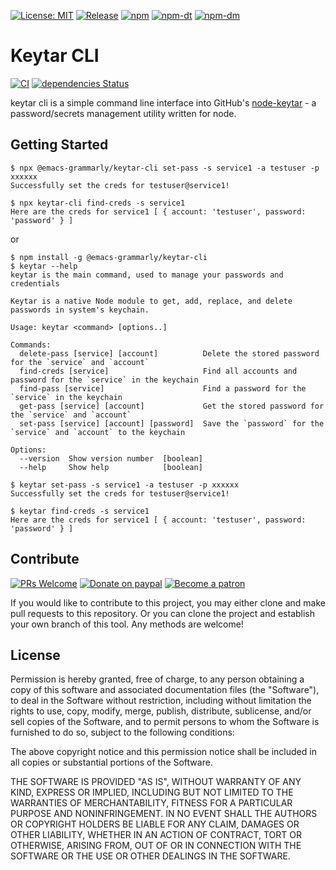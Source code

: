 [![License: MIT](https://img.shields.io/badge/License-MIT-green.svg)](https://opensource.org/licenses/MIT)
[![Release](https://img.shields.io/github/release/emacs-grammarly/keytar-cli.svg?logo=github)](https://github.com/emacs-grammarly/keytar-cli/releases/latest)
[![npm](https://img.shields.io/npm/v/@emacs-grammarly/keytar-cli?logo=npm&color=green)](https://www.npmjs.com/package/@emacs-grammarly/keytar-cli)
[![npm-dt](https://img.shields.io/npm/dt/@emacs-grammarly/keytar-cli.svg)](https://npmcharts.com/compare/@emacs-grammarly/keytar-cli?minimal=true)
[![npm-dm](https://img.shields.io/npm/dm/@emacs-grammarly/keytar-cli.svg)](https://npmcharts.com/compare/@emacs-grammarly/keytar-cli?minimal=true)

# Keytar CLI

[![CI](https://github.com/emacs-grammarly/keytar-cli/actions/workflows/test.yml/badge.svg)](https://github.com/emacs-grammarly/keytar-cli/actions/workflows/test.yml)
[![dependencies Status](https://status.david-dm.org/gh/emacs-grammarly/keytar-cli.svg)](https://david-dm.org/emacs-grammarly/keytar-cli)

keytar cli is a simple command line interface into GitHub's [node-keytar](https://github.com/atom/node-keytar) - a password/secrets management utility written for node.

## Getting Started

```
$ npx @emacs-grammarly/keytar-cli set-pass -s service1 -a testuser -p xxxxxx
Successfully set the creds for testuser@service1!

$ npx keytar-cli find-creds -s service1
Here are the creds for service1 [ { account: 'testuser', password: 'password' } ]
```
or

```
$ npm install -g @emacs-grammarly/keytar-cli
$ keytar --help
keytar is the main command, used to manage your passwords and credentials

Keytar is a native Node module to get, add, replace, and delete passwords in system's keychain.

Usage: keytar <command> [options..]

Commands:
  delete-pass [service] [account]          Delete the stored password for the `service` and `account`
  find-creds [service]                     Find all accounts and password for the `service` in the keychain
  find-pass [service]                      Find a password for the `service` in the keychain
  get-pass [service] [account]             Get the stored password for the `service` and `account`
  set-pass [service] [account] [password]  Save the `password` for the `service` and `account` to the keychain

Options:
  --version  Show version number  [boolean]
  --help     Show help            [boolean]

$ keytar set-pass -s service1 -a testuser -p xxxxxx
Successfully set the creds for testuser@service1!

$ keytar find-creds -s service1
Here are the creds for service1 [ { account: 'testuser', password: 'password' } ]
```

## Contribute

[![PRs Welcome](https://img.shields.io/badge/PRs-welcome-brightgreen.svg)](http://makeapullrequest.com)
[![Donate on paypal](https://img.shields.io/badge/paypal-donate-1?logo=paypal&color=blue)](https://www.paypal.me/jcs090218)
[![Become a patron](https://img.shields.io/badge/patreon-become%20a%20patron-orange.svg?logo=patreon)](https://www.patreon.com/jcs090218)

If you would like to contribute to this project, you may either
clone and make pull requests to this repository. Or you can
clone the project and establish your own branch of this tool.
Any methods are welcome!

## License

Permission is hereby granted, free of charge, to any person obtaining a copy
of this software and associated documentation files (the "Software"), to deal
in the Software without restriction, including without limitation the rights
to use, copy, modify, merge, publish, distribute, sublicense, and/or sell
copies of the Software, and to permit persons to whom the Software is
furnished to do so, subject to the following conditions:

The above copyright notice and this permission notice shall be included in all
copies or substantial portions of the Software.

THE SOFTWARE IS PROVIDED "AS IS", WITHOUT WARRANTY OF ANY KIND, EXPRESS OR
IMPLIED, INCLUDING BUT NOT LIMITED TO THE WARRANTIES OF MERCHANTABILITY,
FITNESS FOR A PARTICULAR PURPOSE AND NONINFRINGEMENT. IN NO EVENT SHALL THE
AUTHORS OR COPYRIGHT HOLDERS BE LIABLE FOR ANY CLAIM, DAMAGES OR OTHER
LIABILITY, WHETHER IN AN ACTION OF CONTRACT, TORT OR OTHERWISE, ARISING FROM,
OUT OF OR IN CONNECTION WITH THE SOFTWARE OR THE USE OR OTHER DEALINGS IN THE
SOFTWARE.
